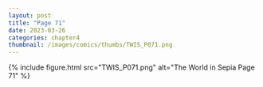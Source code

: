 ```yaml
---
layout: post
title: "Page 71"
date: 2023-03-26
categories: chapter4
thumbnail: /images/comics/thumbs/TWIS_P071.png
---
```


{% include figure.html src="TWIS_P071.png" alt="The World in Sepia Page 71" %}